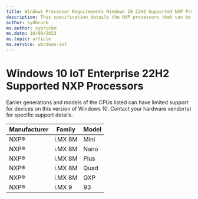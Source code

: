 ```yaml
---
title: Windows Processor Requirements Windows 10 22H2 Supported NXP Processors
description: This specification details the NXP processors that can be used with Windows 10, version 22H2.
author: sydbruck
ms.author: sybruckm
ms.date: 10/09/2023
ms.topic: article
ms.service: windows-iot
---
```


# Windows 10 IoT Enterprise 22H2 Supported NXP Processors

Earlier generations and models of the CPUs listed can have limited support for devices on this version of Windows 10. Contact your hardware vendor(s) for specific support details.

| Manufacturer | Family | Model |
|---|---|---|
|NXP®|i.MX 8M|Mini|
|NXP®|i.MX 8M|Nano|
|NXP®|i.MX 8M|Plus|
|NXP®|i.MX 8M|Quad|
|NXP®|i.MX 8M|QXP|
|NXP®|i.MX 9|93|
